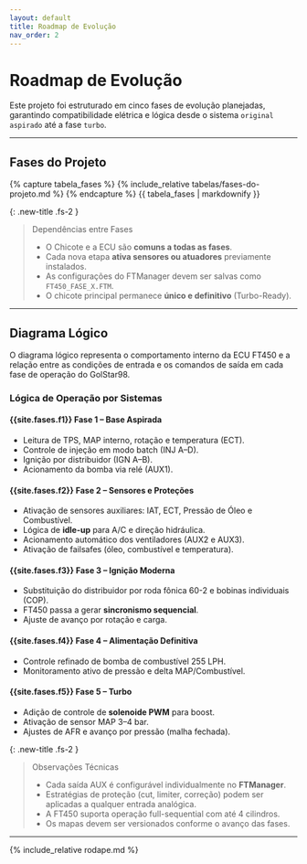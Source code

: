 ```yaml
---
layout: default
title: Roadmap de Evolução
nav_order: 2
---
```

# Roadmap de Evolução
Este projeto foi estruturado em cinco fases de evolução planejadas, garantindo compatibilidade elétrica e lógica desde o sistema `original aspirado` até a fase `turbo`.

---

## Fases do Projeto
{% capture tabela_fases %}
{% include_relative tabelas/fases-do-projeto.md %}
{% endcapture %}
{{ tabela_fases | markdownify }}

{: .new-title .fs-2 }
> Dependências entre Fases
>
> - O Chicote e a ECU são **comuns a todas as fases**.  
> - Cada nova etapa **ativa sensores ou atuadores** previamente instalados.  
> - As configurações do FTManager devem ser salvas como `FT450_FASE_X.FTM`.  
> - O chicote principal permanece **único e definitivo** (Turbo-Ready).

---

## Diagrama Lógico

O diagrama lógico representa o comportamento interno da ECU FT450 e a relação entre as condições de entrada e os comandos de saída em cada fase de operação do GolStar98.

### Lógica de Operação por Sistemas

#### {{site.fases.f1}} Fase 1 – Base Aspirada
- Leitura de TPS, MAP interno, rotação e temperatura (ECT).  
- Controle de injeção em modo batch (INJ A–D).  
- Ignição por distribuidor (IGN A–B).  
- Acionamento da bomba via relé (AUX1).  

#### {{site.fases.f2}} Fase 2 – Sensores e Proteções
- Ativação de sensores auxiliares: IAT, ECT, Pressão de Óleo e Combustível.  
- Lógica de **idle-up** para A/C e direção hidráulica.  
- Acionamento automático dos ventiladores (AUX2 e AUX3).  
- Ativação de failsafes (óleo, combustível e temperatura).  

#### {{site.fases.f3}} Fase 3 – Ignição Moderna
- Substituição do distribuidor por roda fônica 60-2 e bobinas individuais (COP).  
- FT450 passa a gerar **sincronismo sequencial**.  
- Ajuste de avanço por rotação e carga.  

#### {{site.fases.f4}} Fase 4 – Alimentação Definitiva
- Controle refinado de bomba de combustível 255 LPH.  
- Monitoramento ativo de pressão e delta MAP/Combustível.  

#### {{site.fases.f5}}  Fase 5 – Turbo
- Adição de controle de **solenoide PWM** para boost.  
- Ativação de sensor MAP 3–4 bar.  
- Ajustes de AFR e avanço por pressão (malha fechada).  

{: .new-title .fs-2 }
>Observações Técnicas
> - Cada saída AUX é configurável individualmente no **FTManager**.  
> - Estratégias de proteção (cut, limiter, correção) podem ser aplicadas a qualquer entrada analógica.  
> - A FT450 suporta operação full-sequential com até 4 cilindros.  
> - Os mapas devem ser versionados conforme o avanço das fases.  


---

{% include_relative rodape.md %}
